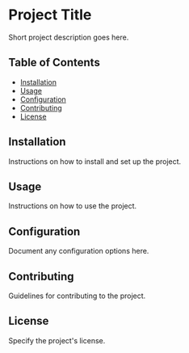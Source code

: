 # Project Title

Short project description goes here.

## Table of Contents

- [Installation](#installation)
- [Usage](#usage)
- [Configuration](#configuration)
- [Contributing](#contributing)
- [License](#license)

## Installation

Instructions on how to install and set up the project.

## Usage

Instructions on how to use the project.

## Configuration

Document any configuration options here.

## Contributing

Guidelines for contributing to the project.

## License

Specify the project's license.
